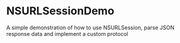 # NSURLSessionDemo

A simple demonstration of how to use NSURLSession, parse JSON response data and implement a custom protocol
